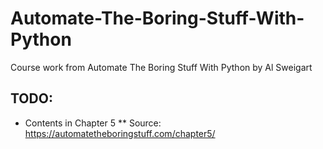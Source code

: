 # Automate-The-Boring-Stuff-With-Python
Course work from Automate The Boring Stuff With Python by Al Sweigart

## TODO:
* Contents in Chapter 5
** Source: https://automatetheboringstuff.com/chapter5/
